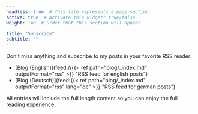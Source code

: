 ```yaml
---
headless: true  # This file represents a page section.
active: true  # Activate this widget? true/false
weight: 140  # Order that this section will appear.

title: "Subscribe"
subtitle: ""
---
```


Don't miss anything and subscribe to my posts in your favorite RSS reader:

* [Blog (English)](feed://{{< ref path="blog/_index.md" outputFormat="rss" >}} "RSS feed for english posts")
* [Blog (Deutsch)](feed:{{< ref path="blog/_index.md" outputFormat="rss" lang="de" >}} "RSS feed for german posts")

All entries will include the full length content so you can enjoy the full reading experience.

